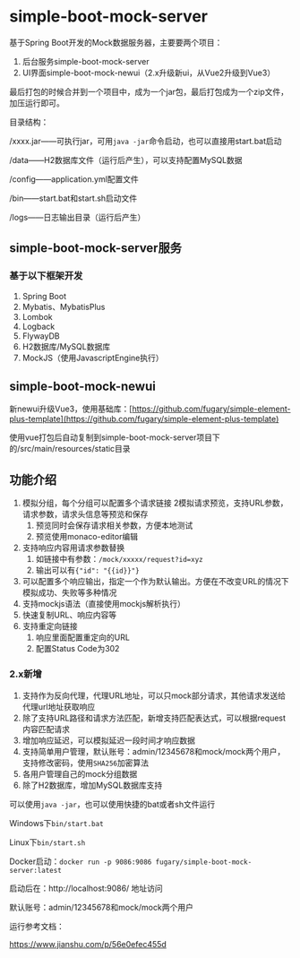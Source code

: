 # simple-boot-mock-server

基于Spring Boot开发的Mock数据服务器，主要要两个项目：
1. 后台服务simple-boot-mock-server
2. UI界面simple-boot-mock-newui（2.x升级新ui，从Vue2升级到Vue3）

最后打包的时候合并到一个项目中，成为一个jar包，最后打包成为一个zip文件，加压运行即可。

目录结构：

/xxxx.jar——可执行jar，可用`java -jar`命令启动，也可以直接用start.bat启动

/data——H2数据库文件（运行后产生），可以支持配置MySQL数据

/config——application.yml配置文件

/bin——start.bat和start.sh启动文件

/logs——日志输出目录（运行后产生）

## simple-boot-mock-server服务

### 基于以下框架开发

1. Spring Boot
2. Mybatis、MybatisPlus
3. Lombok
4. Logback
5. FlywayDB
6. H2数据库/MySQL数据库
7. MockJS（使用JavascriptEngine执行）

## simple-boot-mock-newui

新newui升级Vue3，使用基础库：[https://github.com/fugary/simple-element-plus-template](https://github.com/fugary/simple-element-plus-template)

使用vue打包后自动复制到simple-boot-mock-server项目下的/src/main/resources/static目录

## 功能介绍

1. 模拟分组，每个分组可以配置多个请求链接
   2模拟请求预览，支持URL参数，请求参数，请求头信息等预览和保存
   1. 预览同时会保存请求相关参数，方便本地测试
   2. 预览使用monaco-editor编辑
3. 支持响应内容用请求参数替换
   1. 如链接中有参数：`/mock/xxxxx/request?id=xyz`
   2. 输出可以有`{"id": "{{id}}"}`
4. 可以配置多个响应输出，指定一个作为默认输出。方便在不改变URL的情况下模拟成功、失败等多种情况
5. 支持mockjs语法（直接使用mockjs解析执行）
6. 快速复制URL、响应内容等
7. 支持重定向链接
   1. 响应里面配置重定向的URL
   2. 配置Status Code为302

### 2.x新增

1. 支持作为反向代理，代理URL地址，可以只mock部分请求，其他请求发送给代理url地址获取响应
2. 除了支持URL路径和请求方法匹配，新增支持匹配表达式，可以根据request内容匹配请求
3. 增加响应延迟，可以模拟延迟一段时间才响应数据
4. 支持简单用户管理，默认账号：admin/12345678和mock/mock两个用户，支持修改密码，使用`SHA256`加密算法
5. 各用户管理自己的mock分组数据
6. 除了H2数据库，增加MySQL数据库支持

可以使用`java -jar`，也可以使用快捷的bat或者sh文件运行

Windows下`bin/start.bat`

Linux下`bin/start.sh`

Docker启动：`docker run -p 9086:9086 fugary/simple-boot-mock-server:latest`

启动后在：http://localhost:9086/ 地址访问

默认账号：admin/12345678和mock/mock两个用户

运行参考文档：

https://www.jianshu.com/p/56e0efec455d
